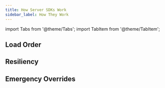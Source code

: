 ```yaml
---
title: How Server SDKs Work
sidebar_label: How They Work
---
```

import Tabs from '@theme/Tabs';
import TabItem from '@theme/TabItem';

## Load Order

## Resiliency


## Emergency Overrides
